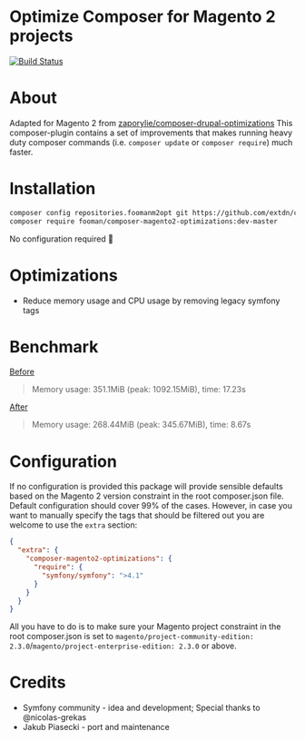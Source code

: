 Optimize Composer for Magento 2 projects
====
[![Build Status](https://travis-ci.org/fooman/composer-magento2-optimizations.svg?branch=master)](https://travis-ci.org/fooman/composer-magento2-optimizations)

# About
Adapted for Magento 2 from [zaporylie/composer-drupal-optimizations](https://github.com/zaporylie/composer-drupal-optimizations)
This composer-plugin contains a set of improvements that makes running heavy duty composer commands (i.e. `composer update` or `composer require`) much faster.

# Installation

```bash
composer config repositories.foomanm2opt git https://github.com/extdn/composer-magento2-optimizations.git
composer require fooman/composer-magento2-optimizations:dev-master
```

No configuration required 🎊

# Optimizations

- Reduce memory usage and CPU usage by removing legacy symfony tags

# Benchmark

[Before](https://travis-ci.org/fooman/composer-magento2-optimizations/jobs/544611808#L1190)
> Memory usage: 351.1MiB (peak: 1092.15MiB), time: 17.23s

[After](https://travis-ci.org/fooman/composer-magento2-optimizations/jobs/544611808#L1210)
> Memory usage: 268.44MiB (peak: 345.67MiB), time: 8.67s

# Configuration

If no configuration is provided this package will provide sensible defaults based on the Magento 2 version constraint in the root composer.json
file. Default configuration should cover 99% of the cases. However, in case you want to manually specify the tags
that should be filtered out you are welcome to use the `extra` section:

```json
{
  "extra": {
    "composer-magento2-optimizations": {
      "require": {
        "symfony/symfony": ">4.1"
      }
    }
  }
}
```

All you have to do is to make sure your Magento project constraint in the root composer.json is set to `magento/project-community-edition: 2.3.0`/`magento/project-enterprise-edition: 2.3.0` or above.

# Credits

- Symfony community - idea and development; Special thanks to @nicolas-grekas
- Jakub Piasecki - port and maintenance

